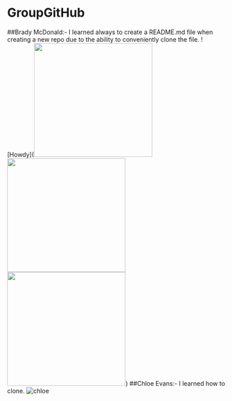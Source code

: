 # GroupGitHub
##Brady McDonald:-
I learned always to create a README.md file when creating a new repo due to the ability to conveniently
clone the file. ![Howdy](<img src="//external-content.duckduckgo.com/iu/?u=https%3A%2F%2Ftse4.explicit.bing.net%2Fth%3Fid%3DOIP.CPK1ANm7nhe0n8ZVgQgFlQHaHG%26pid%3DApi&amp;f=1&amp;ipt=65988c2fce99fb872e4221dd6e37f466d16173a65b57be8ce23fd90360621e30&amp;ipo=images" style="width: 273.447px; height: 262px;" class="detail__media__img-thumbnail  js-detail-img  js-detail-img-thumb"><img src="//external-content.duckduckgo.com/iu/?u=https%3A%2F%2Ftse4.explicit.bing.net%2Fth%3Fid%3DOIP.CPK1ANm7nhe0n8ZVgQgFlQHaHG%26pid%3DApi&amp;f=1&amp;ipt=65988c2fce99fb872e4221dd6e37f466d16173a65b57be8ce23fd90360621e30&amp;ipo=images" style="width: 273.447px; height: 262px;" class="detail__media__img-thumbnail  js-detail-img  js-detail-img-thumb"><img src="//external-content.duckduckgo.com/iu/?u=https%3A%2F%2Ftse4.explicit.bing.net%2Fth%3Fid%3DOIP.CPK1ANm7nhe0n8ZVgQgFlQHaHG%26pid%3DApi&amp;f=1&amp;ipt=65988c2fce99fb872e4221dd6e37f466d16173a65b57be8ce23fd90360621e30&amp;ipo=images" style="width: 273.447px; height: 262px;" class="detail__media__img-thumbnail  js-detail-img  js-detail-img-thumb">)
##Chloe Evans:- 
I learned how to clone. ![chloe](<img src="//images.pexels.com/photos/736230/pexels-photo-736230.jpeg?cs=srgb&dl=pexels-jonaskakaroto-736230.jpg&fm=jpg">)

